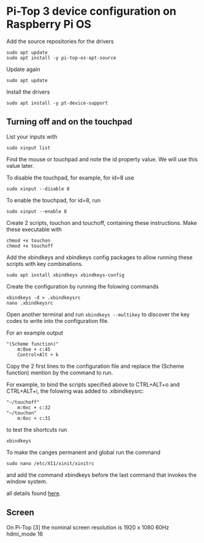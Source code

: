 # Pi-Top 3 device configuration on Raspberry Pi OS

Add the source repositories for the drivers
```
sudo apt update
sudo apt install -y pi-top-os-apt-source
```

Update again 
```
sudo apt update
```

Install the drivers

```
sudo apt install -y pt-device-support
```

## Turning off and on the touchpad

List your inputs with
```
sudo xinput list

```

Find the mouse or touchpad and note the id property value. We will use this value later.

To disable the touchpad, for example, for id=8 use

```
sudo xinput --disable 8
```

To enable the touchpad, for id=8, run
```
sudo xinput --enable 8
```

Create 2 scripts, touchon and touchoff, containing these instructions. Make these executable with
```
chmod +x touchon
chmod +x touchoff
```

Add the xbindkeys and xbindkeys config packages to allow running these scripts with key combinations.

```
sudo apt install xbindkeys xbindkeys-config
```
Create the configuration by running the folowing commands
```
xbindkeys -d > .xbindkeysrc
nano .xbindkeysrc
```

Open another terminal and run `xbindkeys --multikey` to discover the key codes to write into the configuration file.

For an example output

```
"(Scheme function)"
    m:0xe + c:45
    Control+Alt + k
```

Copy the 2 first lines to the configuration file and replace the (Scheme function) mention by the command to run.

For example, to bind the scripts specified above to CTRL+ALT+o and CTRL+ALT+i, the folowing was added to .xibindkeysrc:
```
"~/touchoff"
    m:0xc + c:32
"~/touchon"
    m:0xc + c:31
```

to test the shortcuts run 

```
xbindkeys
```

To make the canges permanent and global run the command

```
sudo nano /etc/X11/xinit/xinitrc
```
and add the command xbindkeys before the last command that invokes the window system.


all details found [here](https://wiki.archlinux.org/title/Xbindkeys).

## Screen
On Pi-Top \[3\] the nominal screen resolution is 
1920 x 1080
60Hz
hdmi_mode 16
